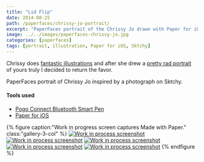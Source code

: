 ```yaml
---
title: "Lid Flip"
date: 2014-08-25
path: /paperfaces/chrissy-jo-portrait/
excerpt: "PaperFaces portrait of the Chrissy Jo drawn with Paper for iOS on an iPad."
image: ../../images/paperfaces-chrissy-jo.jpg
categories: [paperfaces]
tags: [portrait, illustration, Paper for iOS, Sktchy]
---
```


Chrissy does [fantastic illustrations](http://chrissyjo.com/ ) and after she drew a [pretty rad portrait](https://sktchy.com/aLFwUD) of yours truly I decided to return the favor.

PaperFaces portrait of Chrissy Jo inspired by a photograph on Sktchy.

#### Tools used

- [Pogo Connect Bluetooth Smart Pen](https://www.amazon.com/gp/product/B009K448L4/ref=as_li_ss_tl?ie=UTF8&camp=1789&creative=390957&creativeASIN=B009K448L4&linkCode=as2&tag=mademist-20)
- [Paper for iOS](https://paper.bywetransfer.com/)

{% figure caption:"Work in progress screen captures Made with Paper." class:"gallery-3-col" %}
[![Work in process screenshot](../../images/paperfaces-chrissy-jo-process-1-600.jpg)](../../images/paperfaces-chrissy-jo-process-1-lg.jpg) [![Work in process screenshot](../../images/paperfaces-chrissy-jo-process-2-600.jpg)](../../images/paperfaces-chrissy-jo-process-2-lg.jpg) [![Work in process screenshot](../../images/paperfaces-chrissy-jo-process-3-600.jpg)](../../images/paperfaces-chrissy-jo-process-3-lg.jpg) [![Work in process screenshot](../../images/paperfaces-chrissy-jo-process-4-600.jpg)](../../images/paperfaces-chrissy-jo-process-4-lg.jpg) [![Work in process screenshot](../../images/paperfaces-chrissy-jo-process-5-600.jpg)](../../images/paperfaces-chrissy-jo-process-5-lg.jpg)
{% endfigure %}
